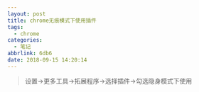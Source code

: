 ```yaml
---
layout: post
title: chrome无痕模式下使用插件
tags:
  - chrome
categories:
  - 笔记
abbrlink: 6db6
date: 2018-09-15 14:20:14
---
```


> 设置->更多工具->拓展程序->选择插件->勾选隐身模式下使用